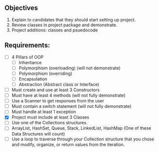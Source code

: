 ## Objectives

1. Explain to candidates that they should start setting up project.
2. Review classes in project package and demonstrate.
3. Project additions: classes and psuedocode

## Requirements:
* [ ] 4 Pillars of OOP
	* [ ] Inheritance
	* [ ] Polymorphism (overloading)  (will not demonstrate)
	* [ ] Polymorphism (overriding)
	* [ ] Encapsulation
	* [ ] Abstraction (Abstract class or Interface)
* [ ] Must create and use at least 3 Constructors
* [ ] Must have at least 4 methods  (will not fully demonstrate)
* [ ] Use a Scanner to get responses from the user
* [ ] Must contain a switch statement  (will not fully demonstrate)
* [ ] Must handle at least 1 exception
* [X] Project must include at least 3 Classes
* [ ] Use one of the Collections structures.
* [ ] ArrayList, HashSet, Queue, Stack, LinkedList, HashMap (One of these Data Structures will count)
* [ ] Use a loop to traverse through your Collection structure that you chose and modify, organize, or return values from the iteration.